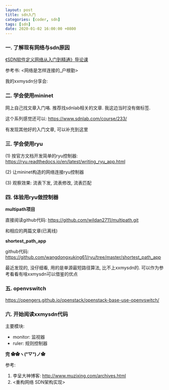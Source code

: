 ```yaml
---
layout: post
title: sdn入门
categories: [coder, sdn]
tags: [sdn]
date: 2020-01-02 16:00:00 +0800
---
```


### 一. 了解现有网络与sdn原因

[《SDN软件定义网络从入门到精通》导论课](https://mp.weixin.qq.com/s?__biz=MjM5MTM3MzIzMg==&mid=209513316&idx=1&sn=e5dbd9a2ccccb88d0ee5c4d5790699c1#rd)

参考书: <网络是怎样连接的_户根勤>

我的xxmysdn分享会: 



### 二. 学会使用mininet

网上自己找文章入门咯. 推荐找sdnlab相关的文章. 我这边当时没有做标签.

这个系列感觉还可以: https://www.sdnlab.com/course/233/

有发现其他好的入门文章, 可以补充到这里



### 三. 学会使用ryu

(1) 按官方文档开发简单的ryu控制器: https://ryu.readthedocs.io/en/latest/writing_ryu_app.html

(2) 让mininet构造的网络连接ryu控制器

(3) 观察效果: 流表下发, 流表修改, 流表匹配



### 四. 体验用ryu做控制器

**multipath项目**

直接阅读github代码: https://github.com/wildan2711/multipath.git

和相应的两篇文章(已离线)

**shortest_path_app**

github代码: https://github.com/wangdongxuking61/ryu/tree/master/shortest_path_app

最近发现的, 没仔细看, 用的是单源最短路径算法, 比不上xxmysdn的. 可以作为参考看看有啥xxmysdn可以借鉴的优点



### 五. openvswitch

https://opengers.github.io/openstack/openstack-base-use-openvswitch/



### 六. 开始阅读xxmysdn代码

主要模块:

* monitor: 监视器
* ruler: 规则控制器



**完 ✿✿ヽ(°▽°)ノ✿**



参考:

1. 李呈大神博客: http://www.muzixing.com/archives.html
2. <重构网络  SDN架构实现>